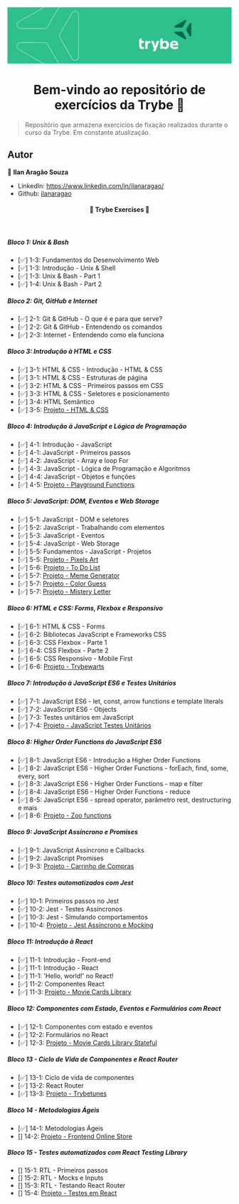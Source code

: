 <img src="img/banner.jpg" alt="Banner da Trybe">
<h1 align="center">Bem-vindo ao repositório de exercícios da Trybe 👋</h1>
<p>
</p>

> Repositório que armazena exercícios de fixação realizados durante o curso da Trybe. Em constante atualização. 

## Autor

👤 **Ilan Aragão Souza**

* LinkedIn: https://www.linkedin.com/in/ilanaragao/
* Github: [ilanaragao](https://github.com/ilanaragao)

<h4 align="center"> 
	🚧  Trybe Exercises 🚀  
</h4>
<br>

##### Bloco 1: Unix & Bash

- [:white_check_mark:] 1-3: Fundamentos do Desenvolvimento Web
- [:white_check_mark:] 1-3: Introdução - Unix & Shell
- [:white_check_mark:] 1-3: Unix & Bash - Part 1
- [:white_check_mark:] 1-4: Unix & Bash - Part 2

##### Bloco 2: Git, GitHub e Internet

- [:white_check_mark:] 2-1: Git & GitHub - O que é e para que serve?
- [:white_check_mark:] 2-2: Git & GitHub - Entendendo os comandos
- [:white_check_mark:] 2-3: Internet - Entendendo como ela funciona

##### Bloco 3: Introdução à HTML e CSS

- [:white_check_mark:] 3-1: HTML & CSS - Introdução - HTML & CSS
- [:white_check_mark:] 3-1: HTML & CSS - Estruturas de página
- [:white_check_mark:] 3-2: HTML & CSS - Primeiros passos em CSS
- [:white_check_mark:] 3-3: HTML & CSS - Seletores e posicionamento
- [:white_check_mark:] 3-4: HTML Semântico
- [:white_check_mark:] 3-5: [Projeto - HTML & CSS](https://github.com/tryber/sd-014-a-project-lessons-learned/pull/19)

##### Bloco 4: Introdução à JavaScript e Lógica de Programação

- [:white_check_mark:] 4-1: Introdução - JavaScript
- [:white_check_mark:] 4-1: JavaScript - Primeiros passos
- [:white_check_mark:] 4-2: JavaScript - Array e loop For
- [:white_check_mark:] 4-3: JavaScript - Lógica de Programação e Algoritmos
- [:white_check_mark:] 4-4: JavaScript - Objetos e funções
- [:white_check_mark:] 4-5: [Projeto - Playground Functions](https://github.com/tryber/sd-014-a-project-playground-functions/pull/47)

##### Bloco 5: JavaScript: DOM, Eventos e Web Storage

- [:white_check_mark:] 5-1: JavaScript - DOM e seletores
- [:white_check_mark:] 5-2: JavaScript - Trabalhando com elementos
- [:white_check_mark:] 5-3: JavaScript - Eventos
- [:white_check_mark:] 5-4: JavaScript - Web Storage
- [:white_check_mark:] 5-5: Fundamentos - JavaScript - Projetos
- [:white_check_mark:] 5-5: [Projeto - Pixels Art](https://github.com/tryber/sd-014-a-project-pixels-art/pull/19)
- [:white_check_mark:] 5-6: [Projeto - To Do List](https://github.com/tryber/sd-014-a-project-todo-list/pull/18)
- [:white_check_mark:] 5-7: [Projeto - Meme Generator](https://github.com/tryber/sd-014-a-project-meme-generator/pull/4)
- [:white_check_mark:] 5-7: [Projeto - Color Guess](https://github.com/tryber/sd-014-a-project-color-guess/pull/3)
- [:white_check_mark:] 5-7: [Projeto - Mistery Letter](https://github.com/tryber/sd-014-a-project-mistery-letter/pull/4)

##### Bloco 6: HTML e CSS: Forms, Flexbox e Responsivo

- [:white_check_mark:] 6-1: HTML & CSS - Forms
- [:white_check_mark:] 6-2: Bibliotecas JavaScript e Frameworks CSS
- [:white_check_mark:] 6-3: CSS Flexbox - Parte 1
- [:white_check_mark:] 6-4: CSS Flexbox - Parte 2
- [:white_check_mark:] 6-5: CSS Responsivo - Mobile First
- [:white_check_mark:] 6-6: [Projeto - Trybewarts](https://github.com/tryber/sd-014-a-project-trybewarts/pull/36)

##### Bloco 7: Introdução à JavaScript ES6 e Testes Unitários

- [:white_check_mark:] 7-1: JavaScript ES6 - let, const, arrow functions e template literals
- [:white_check_mark:] 7-2: JavaScript ES6 - Objects
- [:white_check_mark:] 7-3: Testes unitários em JavaScript
- [:white_check_mark:] 7-4: [Projeto - JavaScript Testes Unitários](https://github.com/tryber/sd-014-a-project-js-unit-tests/pull/22)

##### Bloco 8: Higher Order Functions do JavaScript ES6

- [:white_check_mark:] 8-1: JavaScript ES6 - Introdução a Higher Order Functions
- [:white_check_mark:] 8-2: JavaScript ES6 - Higher Order Functions - forEach, find, some, every, sort
- [:white_check_mark:] 8-3: JavaScript ES6 - Higher Order Functions - map e filter
- [:white_check_mark:] 8-4: JavaScript ES6 - Higher Order Functions - reduce
- [:white_check_mark:] 8-5: JavaScript ES6 - spread operator, parâmetro rest, destructuring e mais
- [:white_check_mark:] 8-6: [Projeto - Zoo functions](https://github.com/tryber/sd-014-a-project-zoo-functions/pull/11)

##### Bloco 9: JavaScript Assíncrono e Promises

- [:white_check_mark:] 9-1: JavaScript Assíncrono e Callbacks
- [:white_check_mark:] 9-2: JavaScript Promises
- [:white_check_mark:] 9-3: [Projeto - Carrinho de Compras](https://github.com/tryber/sd-014-a-project-shopping-cart/pull/7)

##### Bloco 10: Testes automatizados com Jest

- [:white_check_mark:] 10-1: Primeiros passos no Jest
- [:white_check_mark:] 10-2: Jest - Testes Assíncronos
- [:white_check_mark:] 10-3: Jest - Simulando comportamentos
- [:white_check_mark:] 10-4: [Projeto - Jest Assíncrono e Mocking](https://github.com/tryber/sd-014-a-project-jest/pull/6)

##### Bloco 11: Introdução à React

- [:white_check_mark:] 11-1: Introdução - Front-end
- [:white_check_mark:] 11-1: Introdução - React
- [:white_check_mark:] 11-1: 'Hello, world!' no React!
- [:white_check_mark:] 11-2: Componentes React
- [:white_check_mark:] 11-3: [Projeto - Movie Cards Library](https://github.com/tryber/sd-014-a-project-movie-cards-library/pull/15)

##### Bloco 12: Componentes com Estado, Eventos e Formulários com React

- [:white_check_mark:] 12-1: Componentes com estado e eventos
- [:white_check_mark:] 12-2: Formulários no React
- [:white_check_mark:] 12-3: [Projeto - Movie Cards Library Stateful](https://github.com/tryber/sd-014-a-project-movie-cards-library-stateful/pull/55)

##### Bloco 13 - Ciclo de Vida de Componentes e React Router

- [:white_check_mark:] 13-1: Ciclo de vida de componentes
- [:white_check_mark:] 13-2: React Router
- [:white_check_mark:] 13-3: [Projeto - Trybetunes](https://github.com/tryber/sd-014-a-project-trybetunes/pull/43)

##### Bloco 14 - Metodologias Ágeis

- [:white_check_mark:] 14-1: Metodologias Ágeis
- [] 14-2: [Projeto - Frontend Online Store]()

##### Bloco 15 - Testes automatizados com React Testing Library

- [] 15-1: RTL - Primeiros passos
- [] 15-2: RTL - Mocks e Inputs
- [] 15-3: RTL - Testando React Router
- [] 15-4: [Projeto - Testes em React]()